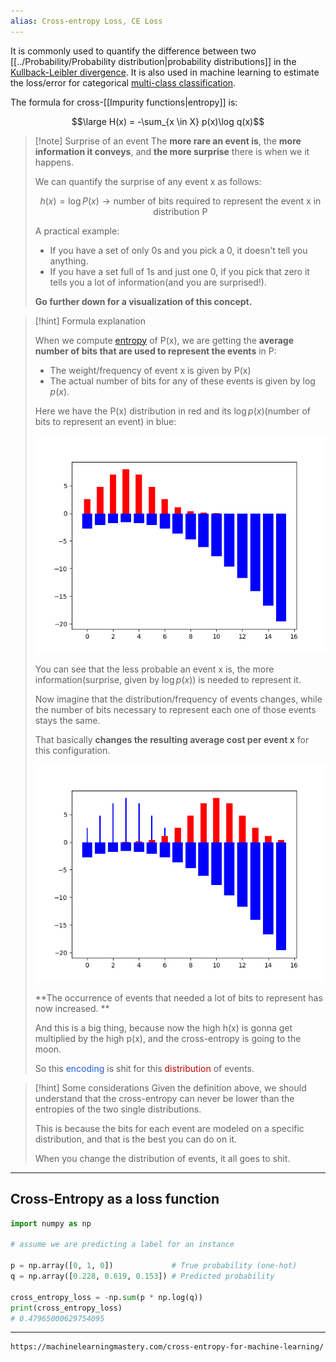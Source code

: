 ```yaml
---
alias: Cross-entropy Loss, CE Loss
---
```


It is commonly used to quantify the difference between two [[../Probability/Probability distribution|probability distributions]] in the [Kullback-Leibler divergence](Kullback-Leibler%20divergence.md).
It is also used in machine learning to estimate the loss/error for categorical [multi-class classification](Multi-Class%20Classification.md).

The formula for cross-[[Impurity functions|entropy]] is:

$$\large H(x) = -\sum_{x \in X} p(x)\log q(x)$$

> [!note] Surprise of an event
> The **more rare an event is**, the **more information it conveys**, and **the more surprise** there is when we it happens.
> 
> We can quantify the surprise of any event x as follows:
> 
> $$h(x)=\log P(x) \rightarrow \text{number of bits required to represent the event x in distribution P}$$
> 
> A practical example:
> - If you have a set of only 0s and you pick a 0, it doesn't tell you anything.
> - If you have a set full of 1s and just one 0, if you pick that zero it tells you a lot of information(and you are surprised!).
>   
> **Go further down for a visualization of this concept.**

> [!hint] Formula explanation
> 
> When we compute [entropy](Entropy.md) of P(x), we are getting the **average number of bits that are used to represent the events** in P:
> - The weight/frequency of event x is given by P(x)
> - The actual number of bits for any of these events is given by $\log p(x)$.
> 
> Here we have the P(x) distribution in red and its $\log p(x)$(number of bits to represent an event) in blue:
> 
> ![](../z_images/Figure_1dfdfgdfg.png)
> 
> You can see that the less probable an event x is, the more information(surprise, given by $\log p(x)$) is needed to represent it.
> 
> Now imagine that the distribution/frequency of events changes, while the number of bits necessary to represent each one of those events stays the same.
> 
> That basically **changes the resulting average cost per event x** for this configuration.
> 
> 
> ![](../z_images/Figure_asdasdasd1.png)
> 
> **The occurrence of events that needed a lot of bits to represent has now increased. **
> 
> And this is a big thing, because now the high h(x) is gonna get multiplied by the high p(x), and the cross-entropy is going to the moon.
> 
> So this <font color="#245bdb">encoding</font> is shit for this <font color="#c00000">distribution</font> of events.
> 

> [!hint] Some considerations
> Given the definition above, we should understand that the cross-entropy can never be lower than the entropies of the two single distributions.
> 
> This is because the bits for each event are modeled on a specific distribution, and that is the best you can do on it. 
> 
> When you change the distribution of events, it all goes to shit.

---

## Cross-Entropy as a loss function


```python
import numpy as np

# assume we are predicting a label for an instance

p = np.array([0, 1, 0])             # True probability (one-hot)
q = np.array([0.228, 0.619, 0.153]) # Predicted probability

cross_entropy_loss = -np.sum(p * np.log(q))
print(cross_entropy_loss)
# 0.47965000629754095
```


---


```ad-seealso
https://machinelearningmastery.com/cross-entropy-for-machine-learning/
```
